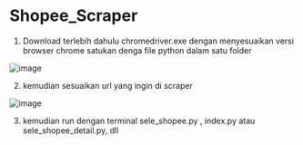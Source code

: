 # Shopee_Scraper
1. Download terlebih dahulu chromedriver.exe dengan menyesuaikan versi browser chrome satukan denga file python dalam satu folder

![image](https://user-images.githubusercontent.com/48305341/209544050-ee057d7d-b7f4-455d-9787-fdf35ae12fab.png)

2. kemudian sesuaikan url yang ingin di scraper

![image](https://user-images.githubusercontent.com/48305341/209431850-b08bb722-c12c-491f-9cd2-d9684e301f0e.png)

3. kemudian run dengan terminal sele_shopee.py , index.py atau sele_shopee_detail.py, dll
